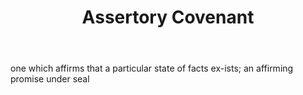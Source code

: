 ---
title: Assertory Covenant
letter: A
permalink: "/definitions/assertory-covenant.html"
body: one which affirms that a particular state of facts ex-ists; an affirming promise
  under seal
published_at: '2018-07-07'
layout: post
---